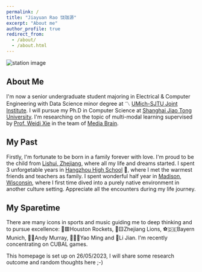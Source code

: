 ```yaml
---
permalink: /
title: "Jiayuan Rao 饶珈源"
excerpt: "About me"
author_profile: true
redirect_from: 
  - /about/
  - /about.html
---
```


![station image](https://github.com/jyrao/jyrao.github.io/blob/master/_pages/station.jpeg?raw=true "My sweet workspace")

## About Me
I'm now a senior undergraduate student majoring in Electrical & Computer Engineering with Data Science minor degree at 〽️ [UMich-SJTU Joint Institute](https://www.ji.sjtu.edu.cn/about/). I will pursue my Ph.D in Computer Science at [Shanghai Jiao Tong University](https://en.sjtu.edu.cn/). I'm researching on the topic of multi-modal learning supervised by [Prof. Weidi Xie](https://weidixie.github.io/) in the team of [Media Brain](https://mediabrain.sjtu.edu.cn/).

## My Past
Firstly, I'm fortunate to be born in a family forever with love. I'm proud to be the child from [Lishui, Zhejiang](https://zh.wikipedia.org/wiki/%E4%B8%BD%E6%B0%B4%E5%B8%82), where all my life and dreams started. I spent 3 unforgetable years in [Hangzhou High School](http://www.hanggao1899.cn/) 🌸, where I met the warmest friends and teachers as family. I spent wonderful half year in [Madison, Wisconsin](https://en.wikipedia.org/wiki/Madison,_Wisconsin), where I first time dived into a purely native environment in another culture setting. Appreciate all the encounters during my life journey.

## My Sparetime
There are many icons in sports and music guiding me to deep thinking and to pursue excellence: 🏀🟥Houston Rockets, 🏀🟨Zhejiang Lions, ⚽🇩🇪Bayern Munich, 🎾🏴󠁧󠁢󠁳󠁣󠁴󠁿Andy Murray, 🏀🇨🇳Yao Ming and 🎤Li Jian. I'm recently concentrating on CUBAL games.

This homepage is set up on 26/05/2023, I will share some research outcome and random thoughts here ;-)